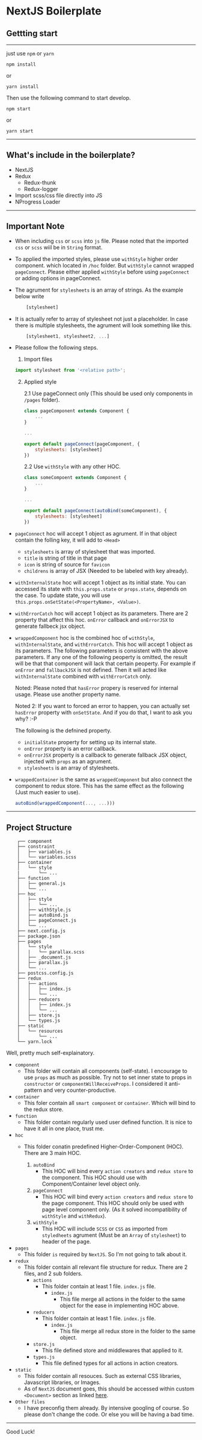 # NextJS Boilerplate

## Gettting start
---
just use `npm` or `yarn`
```
npm install
```
or
```
yarn install
```

Then use the following command to start develop.
```
npm start
```
or
```
yarn start
```
---

## What's include in the boilerplate?
- NextJS
- Redux
    - Redux-thunk
    - Redux-logger
- Import scss/css file directly into JS
- NProgress Loader

---
## Important Note
- When including `css` or `scss` into `js` file. Please noted that the imported `css` or `scss` wiil be in `String` format.

- To applied the imported styles, please use `withStyle` higher order component. which located in `/hoc` folder. But `withStyle` cannot wrapped `pageConnect`. Please either applied `withStyle` before using `pageConnect` or adding options in pageConnect.
- The agrument for `stylesheets` is an array of strings. As the example below write
    ```jsx
        [stylesheet]
    ```
- It is actually refer to array of stylesheet not just a placeholder. In case there is multiple stylesheets, the agrument will look something like this.
    ```jsx
        [stylesheet1, stylesheet2, ...]
    ```
- Please follow the following steps.

    1. Import files
    ```jsx
    import stylesheet from '<relative path>';
    ```

    2. Applied style

        2.1 Use pageConnect only (This should be used only components in `/pages` folder).

        ```jsx
        class pageComponent extends Component {
            ...
        }

        ...

        export default pageConnect(pageComponent, {
            stylesheets: [stylesheet]
        })
        ```

        2.2 Use `withStyle` with any other HOC.

        ```jsx
        class someCompoent extends Component {
            ...
        }

        ...

        export default pageConnect(autoBind(someComponent), {
            stylesheets: [stylesheet]
        })
        ```
- `pageConnect` hoc will accept 1 object as agrument. If in that object contain the folling key, it will add to `<Head>`
    - `stylesheets` is array of stylesheet that was imported.
    - `title` is string of title in that page
    - `icon` is string of source for `favicon`
    - `childrens` is array of JSX (Needed to be labeled with key already).
- `withInternalState` hoc will accept 1 object as its initial state. You can accessed its state with `this.props.state` or `props.state`, depends on the case. To update state, you will use `this.props.onSetState(<PropertyName>, <Value>)`.
- `withErrorCatch` hoc will accept 1 object as its parameters. There are 2 property that affect this hoc. `onError` callback and `onErrorJSX` to generate fallbeck jsx object.
- `wrappedComponent` hoc is the combined hoc of `withStyle`, `withInternalState`, and `withErrorCatch`. This hoc will accept 1 object as its parameters. The following parameters is consistent with the above parameters. If any one of the following peoperty is omitted, the result will be that that component will lack that certain peoperty. For example if `onError` and `fallbackJSX` is not defined. Then it will acted like `withInternalState` combined with `withErrorCatch` only.

    Noted: Please noted that `hasError` propery is reserved for internal usage. Please use another property name.

    Noted 2: If you want to forced an error to happen, you can actually set `hasError` property with `onSetState`. And if you do that, I want to ask you why? :-P

    The following is the defnined property.
    - `initialState` property for setting up its internal state.
    - `onError` property is an error callback.
    - `onErrorJSX` property is a callback to generate fallback JSX object, injected with `props` as an agrument.
    - `stylesheets` is an array of stylesheets.
- `wrappedContainer` is the same as `wrappedComponent` but also connect the component to redux store. This has the same effect as the following (Just much easier to use).

    ```jsx
    autoBind(wrappedComponent(..., ...)))
    ```

---

## Project Structure
```
    ┌── component
    ├── constraint
    │   ├── variables.js
    │   └── variables.scss
    ├── container
    │   └── style
    |       └── ...
    ├── function
    │   ├── general.js
    │   └── ...
    ├── hoc
    │   ├── style
    │   |   └── ...
    │   ├── withStyle.js
    │   ├── autoBind.js
    │   ├── pageConnect.js
    │   └── ...
    ├── next.config.js
    ├── package.json
    ├── pages
    │   └── style
    │   |   └── parallax.scss
    │   ├── _document.js
    │   ├── parallax.js
    │   └── ...
    ├── postcss.config.js
    ├── redux
    │   ├── actions
    │   │   ├── index.js
    │   │   └── ...
    │   ├── reducers
    │   │   ├── index.js
    │   │   └── ...
    │   ├── store.js
    │   └── types.js
    ├── static
    │   └── resources
    │       └── ...
    └── yarn.lock
```

Well, pretty much self-explainatory.

- `component`
    - This folder will contain all components (self-state). I encourage to use `props` as much as possible. Try not to set inner state to props in `constructor` or `componentWillReceiveProps`. I considered it anti-pattern and very counter-productive.
- `container`
    - This foler contain all `smart component` or `container`. Which will bind to the redux store.
- `function`
    - This folder contain regularly used user defined function. It is nice to have it all in one place, trust me.
- `hoc`
    - This folder conatin predefined Higher-Order-Component (HOC). There are 3 main HOC.

        1. `autoBind`
            - This HOC will bind every `action creators` and `redux store` to the component. This HOC should use with Component/Container level object only.
        2. `pageConnect`
            - This HOC will bind every `action creators` and `redux store` to the page component. This HOC should only be used with page level component only. (As it solved incompatibility of `withStyle` and `withRedux`).
        3. `withStyle`
            - This HOC will include `SCSS` or `CSS` as imported from `styledheets` agrument (Must be an `Array` of `stylesheet`) 
            to header of the page.
- `pages`
    - This folder `is` required by `NextJS`. So I'm not going to talk about it.
- `redux`
    - This folder contain all relevant file structure for redux. There are 2 files, and 2 sub folders.
        - `actions`
            - This folder contain at least 1 file. `index.js` file.
                - `index.js`
                    - This file merge all actions in the folder to the same object for the ease in implementing HOC above.
        - `reducers`
            - This folder contain at least 1 file. `index.js` file.
                - `index.js`
                    - This file merge all redux store in the folder to the same object.
        - `store.js`
            - This file defined store and middlewares that applied to it.
        - `types.js`
            - This file defined types for all actions in action creators.
- `static`
    - This folder contain all resouces. Such as external CSS libraries, Javascript libraries, or Images.
    - As of `NextJS` document goes, this should be accessed within custom `<Document>` section as linked [here](https://github.com/zeit/next.js/#custom-document).
- `Other files`
    - I have preconfig them already. By intensive googling of course. So please don't change the code. Or else you will be having a bad time.

---

Good Luck! 

